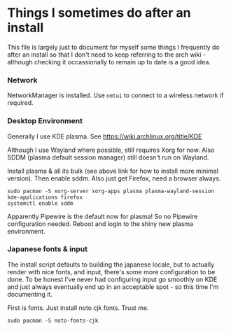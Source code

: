 # Things I sometimes do after an install

This file is largely just to document for myself some things I frequently do after an install so that I don't need to keep referring
to the arch wiki - although checking it occassionally to remain up to date is a good idea.

### Network

NetworkManager is installed.  Use `nmtui` to connect to a wireless network if required.

### Desktop Environment

Generally I use KDE plasma.  See https://wiki.archlinux.org/title/KDE

Although I use Wayland where possible, still requires Xorg for now.  Also SDDM (plasma default session manager) still doesn't run on Wayland.

Install plasma & all its bulk (see above link for how to install more minimal version).  Then enable sddm.  Also just get Firefox, need a browser always.

```
sudo pacman -S xorg-server xorg-apps plasma plasma-wayland-session kde-applications firefox
systemctl enable sddm
```

Apparently Pipewire is the default now for plasma!  So no Pipewire configuration needed.  Reboot and login to the shiny new plasma environment.

### Japanese fonts & input

The install script defaults to building the japanese locale, but to actually render with nice fonts, and input, there's some more configuration to be done.
To be honest I've never had configuring input go smoothly on KDE and just always eventually end up in an acceptable spot - so this time I'm documenting it.

First is fonts.  Just install noto cjk fonts.  Trust me.

```
sudo pacman -S noto-fonts-cjk
```

